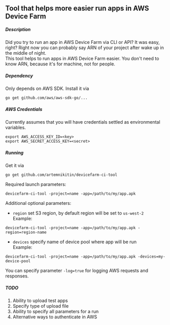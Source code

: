 ## Tool that helps more easier run apps in AWS Device Farm

##### Description
Did you try to run an app in AWS Device Farm via CLI or API? It was easy, right? Right now you can probably say ARN of your project after wake up in the middle of night.    
This tool helps to run apps in AWS Device Farm easier. You don't need to know ARN, because it's for machine, not for people.

##### Dependency

Only depends on AWS SDK. Install it via    
```
go get github.com/aws/aws-sdk-go/...
```

##### AWS Credentials

Currently assumes that you will have credentials settled as environmental variables.   
```
export AWS_ACCESS_KEY_ID=<key>
export AWS_SECRET_ACCESS_KEY=<secret>
```
##### Running
Get it via    
``` 
go get github.com/artemnikitin/devicefarm-ci-tool 
``` 
   
Required launch parameters:   
```
devicefarm-ci-tool -project=name -app=/path/to/my/app.apk
```

Additional optional parameters:   
- ```region``` set S3 region, by default region will be set to ```us-west-2```       
Example:    
``` 
devicefarm-ci-tool -project=name -app=/path/to/my/app.apk -region=region-name 
```    
- ```devices``` specify name of device pool where app will be run      
Example:   
``` 
devicefarm-ci-tool -project=name -app=/path/to/my/app.apk -devices=my-device-pool
```   

You can specify parameter ```-log=true``` for logging AWS requests and responses.

##### TODO  
1. Ability to upload test apps 
2. Specify type of upload file
3. Ability to specify all parameters for a run
4. Alternative ways to authenticate in AWS